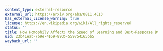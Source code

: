 ```yaml
---
content_type: external-resource
external_url: https://arxiv.org/abs/0811.4013
has_external_license_warning: true
license: https://en.wikipedia.org/wiki/All_rights_reserved
status: ''
title: How Homophily Affects the Speed of Learning and Best-Response Dynamics
uid: 23b41eab-7b9e-4169-8935-559754165bb5
wayback_url: ''
---
```

